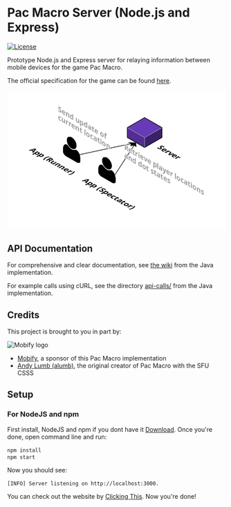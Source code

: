 # Pac Macro Server (Node.js and Express)

[![License](https://img.shields.io/github/license/mashape/apistatus.svg?maxAge=2592000)](https://github.com/pacmacro/pm-server-node/blob/master/LICENSE)

Prototype Node.js and Express server for relaying information between mobile devices for the game Pac Macro.

The official specification for the game can be found [here](https://github.com/pacmacro/pm-specification).

[![System Architecture diagram](readme-img/system-architecture.png)](https://cloudcraft.co/view/e364e7e3-cdc5-48e8-9b5f-82d7ba0d95a6?key=BhmvffJBoBU73zAUh8X22A&embed=true)

## API Documentation

For comprehensive and clear documentation, see [the wiki](https://github.com/pacmacro/pm-server/wiki/API-Documentation) from the Java implementation.

For example calls using cURL, see the directory [api-calls/](https://github.com/pacmacro/pm-server/tree/master/api-calls) from the Java implementation.

## Credits

This project is brought to you in part by:

![Mobify logo](readme-img/mobify-logo.png)

* [Mobify](https://www.mobify.com/about/), a sponsor of this Pac Macro implementation
* [Andy Lumb (alumb)](https://github.com/alumb), the original creator of Pac Macro with the SFU CSSS

## Setup  

### For NodeJS and npm

First install, NodeJS and npm if you dont have it [Download](https://nodejs.org/en/download/).
Once you're done, open command line and run:
```
npm install
npm start
```
Now you should see:
```
[INFO] Server listening on http://localhost:3000.
```
You can check out the website by [Clicking This](http://localhost:3000).
Now you're done!
